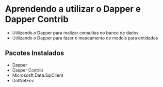 # Aprendendo a utilizar o Dapper e Dapper Contrib

- Utilizando o Dapper para realizar consultas no banco de dados
- Utilizando o Dapper para fazer o mapeamento de models para entidades

## Pacotes Instalados
- Dapper
- Dapper Contrib
- Micrososft.Data.SqlClient
- DotNetEnv